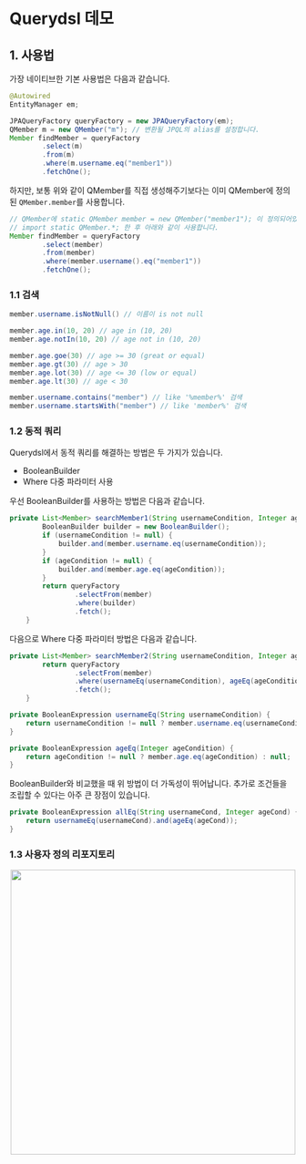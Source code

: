 # Querydsl 데모
## 1. 사용법

가장 네이티브한 기본 사용법은 다음과 같습니다. 

```java
@Autowired
EntityManager em;

JPAQueryFactory queryFactory = new JPAQueryFactory(em);
QMember m = new QMember("m"); // 변환될 JPQL의 alias를 설정합니다.
Member findMember = queryFactory
        .select(m)
        .from(m)
        .where(m.username.eq("member1"))
        .fetchOne();
```
하지만, 보통 위와 같이 QMember를 직접 생성해주기보다는 이미 QMember에 정의된 <code>QMember.member</code>를 사용합니다.
```java
// QMember에 static QMember member = new QMember("member1"); 이 정의되어있습니다.
// import static QMember.*; 한 후 아래와 같이 사용합니다.
Member findMember = queryFactory
        .select(member)
        .from(member)
        .where(member.username().eq("member1"))
        .fetchOne();
```

### 1.1 검색
```java
member.username.isNotNull() // 이름이 is not null

member.age.in(10, 20) // age in (10, 20)
member.age.notIn(10, 20) // age not in (10, 20)

member.age.goe(30) // age >= 30 (great or equal)
member.age.gt(30) // age > 30
member.age.lot(30) // age <= 30 (low or equal)
member.age.lt(30) // age < 30

member.username.contains("member") // like '%member%' 검색
member.username.startsWith("member") // like 'member%' 검색
```

### 1.2 동적 쿼리
Querydsl에서 동적 쿼리를 해결하는 방법은 두 가지가 있습니다.
- BooleanBuilder
- Where 다중 파라미터 사용

우선 BooleanBuilder를 사용하는 방법은 다음과 같습니다.
```java
private List<Member> searchMember1(String usernameCondition, Integer ageCondition) {
        BooleanBuilder builder = new BooleanBuilder();
        if (usernameCondition != null) {
            builder.and(member.username.eq(usernameCondition));
        }
        if (ageCondition != null) {
            builder.and(member.age.eq(ageCondition));
        }
        return queryFactory
                .selectFrom(member)
                .where(builder)
                .fetch();
    }
```
다음으로 Where 다중 파라미터 방법은 다음과 같습니다.
```java
private List<Member> searchMember2(String usernameCondition, Integer ageCondition) {
        return queryFactory
                .selectFrom(member)
                .where(usernameEq(usernameCondition), ageEq(ageCondition))
                .fetch();
    }

private BooleanExpression usernameEq(String usernameCondition) {
    return usernameCondition != null ? member.username.eq(usernameCondition) : null;
}

private BooleanExpression ageEq(Integer ageCondition) {
    return ageCondition != null ? member.age.eq(ageCondition) : null;
}
```
BooleanBuilder와 비교했을 때 위 방법이 더 가독성이 뛰어납니다. 추가로 조건들을 조립할 수 있다는 아주 큰 장점이 있습니다.
```java
private BooleanExpression allEq(String usernameCond, Integer ageCond) {
    return usernameEq(usernameCond).and(ageEq(ageCond));
}
```

### 1.3 사용자 정의 리포지토리
<p align="center"><img src="https://user-images.githubusercontent.com/31037742/145519432-8ba30137-c1a2-49dc-89b2-3b191e6e875e.png" width="500"></p>


